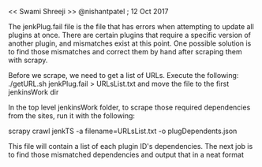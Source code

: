 << Swami Shreeji >>
@nishantpatel ; 12 Oct 2017

The jenkPlug.fail file is the file that has errors when attempting to update 
all plugins at once. There are certain plugins that require a specific 
version of another plugin, and mismatches exist at this point. One possible
solution is to find those mismatches and correct them by hand after scraping
them with scrapy. 

Before we scrape, we need to get a list of URLs. Execute the following:
./getURL.sh jenkPlug.fail > URLsList.txt
	and move the file to the first jenkinsWork dir

In the top level jenkinsWork folder, to scrape those required dependencies from 
the sites, run it with the following:

scrapy crawl jenkTS -a filename=URLsList.txt -o plugDependents.json

This file will contain a list of each plugin ID's dependencies. The next job is
to find those mismatched dependencies and output that in a neat format